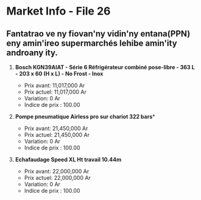 # Market Info - File 26

## Fantatrao ve ny fiovan'ny vidin'ny entana(PPN) eny amin'ireo supermarchés lehibe amin'ity androany ity.

1. **Bosch KGN39AIAT - Série 6 Réfrigérateur combiné pose-libre - 363 L - 203 x 60 (H x L) - No Frost - Inox**
   - Prix avant: 11,017,000 Ar
   - Prix actuel: 11,017,000 Ar
   - Variation: 0 Ar
   - Indice de prix : 100.00

2. **Pompe pneumatique Airless pro sur chariot 322 bars***
   - Prix avant: 21,450,000 Ar
   - Prix actuel: 21,450,000 Ar
   - Variation: 0 Ar
   - Indice de prix : 100.00

3. **Echafaudage Speed XL Ht travail 10.44m**
   - Prix avant: 22,000,000 Ar
   - Prix actuel: 22,000,000 Ar
   - Variation: 0 Ar
   - Indice de prix : 100.00

